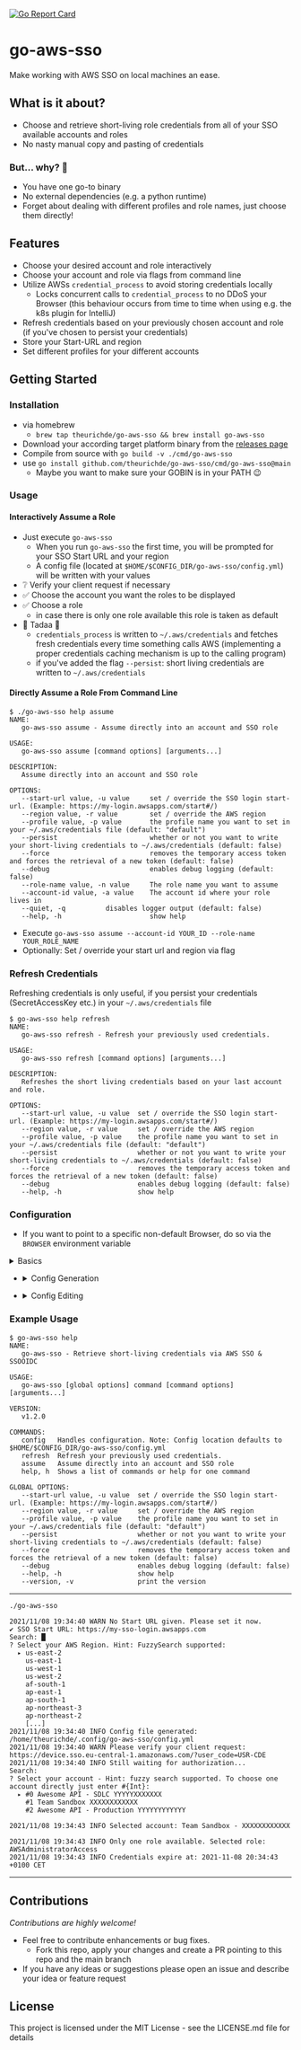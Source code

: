 [![Go Report Card](https://goreportcard.com/badge/github.com/theurichde/go-aws-sso)](https://goreportcard.com/report/github.com/theurichde/go-aws-sso)

# go-aws-sso

Make working with AWS SSO on local machines an ease.

## What is it about?

* Choose and retrieve short-living role credentials from all of your SSO available accounts and roles
* No nasty manual copy and pasting of credentials

### But... why? 🤔

* You have one go-to binary
* No external dependencies (e.g. a python runtime)
* Forget about dealing with different profiles and role names, just choose them directly!

## Features

* Choose your desired account and role interactively
* Choose your account and role via flags from command line
* Utilize AWSs `credential_process` to avoid storing credentials locally
  * Locks concurrent calls to `credential_process` to no DDoS your Browser (this behaviour occurs from time to time when using e.g. the k8s plugin for IntelliJ)   
* Refresh credentials based on your previously chosen account and role (if you've chosen to persist your credentials)
* Store your Start-URL and region
* Set different profiles for your different accounts

## Getting Started

### Installation

- via homebrew
    - `brew tap theurichde/go-aws-sso && brew install go-aws-sso`
- Download your according target platform binary from
  the [releases page](https://github.com/theurichde/go-aws-sso/releases)
- Compile from source with `go build -v ./cmd/go-aws-sso`
- use `go install github.com/theurichde/go-aws-sso/cmd/go-aws-sso@main`
    * Maybe you want to make sure your GOBIN is in your PATH 😉

### Usage

#### Interactively Assume a Role

* Just execute `go-aws-sso`
    * When you run `go-aws-sso` the first time, you will be prompted for your SSO Start URL and your region
    * A config file (located at  `$HOME/$CONFIG_DIR/go-aws-sso/config.yml`) will be written with your values
* ❔ Verify your client request if necessary
* ✅ Choose the account you want the roles to be displayed
* ✅ Choose a role
    * in case there is only one role available this role is taken as default
* 🥳 Tadaa 🥳
    * `credentials_process` is written to `~/.aws/credentials` and fetches fresh credentials every time something calls
      AWS (implementing a proper credentials caching mechanism is up to the calling program)
    * if you've added the flag `--persist`: short living credentials are written to `~/.aws/credentials`

#### Directly Assume a Role From Command Line

```
$ ./go-aws-sso help assume
NAME:
   go-aws-sso assume - Assume directly into an account and SSO role

USAGE:
   go-aws-sso assume [command options] [arguments...]

DESCRIPTION:
   Assume directly into an account and SSO role

OPTIONS:
   --start-url value, -u value     set / override the SSO login start-url. (Example: https://my-login.awsapps.com/start#/)
   --region value, -r value        set / override the AWS region
   --profile value, -p value       the profile name you want to set in your ~/.aws/credentials file (default: "default")
   --persist                       whether or not you want to write your short-living credentials to ~/.aws/credentials (default: false)
   --force                         removes the temporary access token and forces the retrieval of a new token (default: false)
   --debug                         enables debug logging (default: false)
   --role-name value, -n value     The role name you want to assume
   --account-id value, -a value    The account id where your role lives in
   --quiet, -q          disables logger output (default: false)
   --help, -h                      show help
```

* Execute `go-aws-sso assume --account-id YOUR_ID --role-name YOUR_ROLE_NAME`
* Optionally: Set / override your start url and region via flag


### Refresh Credentials

Refreshing credentials is only useful, if you persist your credentials (SecretAccessKey etc.) in your `~/.aws/credentials` file

```
$ go-aws-sso help refresh
NAME:
   go-aws-sso refresh - Refresh your previously used credentials.

USAGE:
   go-aws-sso refresh [command options] [arguments...]

DESCRIPTION:
   Refreshes the short living credentials based on your last account and role.

OPTIONS:
   --start-url value, -u value  set / override the SSO login start-url. (Example: https://my-login.awsapps.com/start#/)
   --region value, -r value     set / override the AWS region
   --profile value, -p value    the profile name you want to set in your ~/.aws/credentials file (default: "default")
   --persist                    whether or not you want to write your short-living credentials to ~/.aws/credentials (default: false)
   --force                      removes the temporary access token and forces the retrieval of a new token (default: false)
   --debug                      enables debug logging (default: false)
   --help, -h                   show help
```

### Configuration

* If you want to point to a specific non-default Browser, do so via the `BROWSER` environment variable

<details><summary>Basics</summary>

```
$ go-aws-sso config                                 
NAME:
   go-aws-sso config - Handles configuration. Note: Config location defaults to $HOME/$CONFIG_DIR/go-aws-sso/config.yml

USAGE:
   go-aws-sso config command [command options] [arguments...]

COMMANDS:
   generate  Generate a config file
   edit      Edit the config file
   help, h   Shows a list of commands or help for one command

OPTIONS:
   --help, -h  show help (default: false)
```

</details>

* <details><summary>Config Generation</summary>

  ```
  $ go-aws-sso config generate --help
  NAME:
     go-aws-sso config generate - Generate a config file
  
  USAGE:
     go-aws-sso config generate [command options] [arguments...]
  
  DESCRIPTION:
     Generates a config file. All available properties are interactively prompted if not set with command options.
     Overrides the existing config file!
  
  OPTIONS:
     --start-url value, -u value   set / override the SSO login start-url. (Example: https://my-login.awsapps.com/start#/)
     --region value, -r value      set / override the AWS region
     --help, -h                    show help
  ```

</details>

* <details><summary>Config Editing</summary>

  ```
  $ go-aws-sso config edit --help    
  NAME:
     go-aws-sso config edit - Edit the config file
  
  USAGE:
     go-aws-sso config edit [command options] [arguments...]
  
  DESCRIPTION:
     Edit the config file. All available properties are interactively prompted.
     Overrides the existing config file!
  
  OPTIONS:
     --help, -h  show help (default: false)
  ```

</details>

### Example Usage

```
$ go-aws-sso help  
NAME:
   go-aws-sso - Retrieve short-living credentials via AWS SSO & SSOOIDC

USAGE:
   go-aws-sso [global options] command [command options] [arguments...]

VERSION:
   v1.2.0

COMMANDS:
   config   Handles configuration. Note: Config location defaults to $HOME/$CONFIG_DIR/go-aws-sso/config.yml
   refresh  Refresh your previously used credentials.
   assume   Assume directly into an account and SSO role
   help, h  Shows a list of commands or help for one command

GLOBAL OPTIONS:
   --start-url value, -u value  set / override the SSO login start-url. (Example: https://my-login.awsapps.com/start#/)
   --region value, -r value     set / override the AWS region
   --profile value, -p value    the profile name you want to set in your ~/.aws/credentials file (default: "default")
   --persist                    whether or not you want to write your short-living credentials to ~/.aws/credentials (default: false)
   --force                      removes the temporary access token and forces the retrieval of a new token (default: false)
   --debug                      enables debug logging (default: false)
   --help, -h                   show help
   --version, -v                print the version
```

---

```
./go-aws-sso

2021/11/08 19:34:40 WARN No Start URL given. Please set it now.
✔ SSO Start URL: https://my-sso-login.awsapps.com
Search: █
? Select your AWS Region. Hint: FuzzySearch supported: 
  ▸ us-east-2
    us-east-1
    us-west-1
    us-west-2
    af-south-1
    ap-east-1
    ap-south-1
    ap-northeast-3
    ap-northeast-2
    [...]
2021/11/08 19:34:40 INFO Config file generated: /home/theurichde/.config/go-aws-sso/config.yml
2021/11/08 19:34:40 WARN Please verify your client request: https://device.sso.eu-central-1.amazonaws.com/?user_code=USR-CDE
2021/11/08 19:34:40 INFO Still waiting for authorization...
Search: 
? Select your account - Hint: fuzzy search supported. To choose one account directly just enter #{Int}: 
  ▸ #0 Awesome API - SDLC YYYYYXXXXXXX
    #1 Team Sandbox XXXXXXXXXXXX
    #2 Awesome API - Production YYYYYYYYYYYY

2021/11/08 19:34:43 INFO Selected account: Team Sandbox - XXXXXXXXXXXX

2021/11/08 19:34:43 INFO Only one role available. Selected role: AWSAdministratorAccess
2021/11/08 19:34:43 INFO Credentials expire at: 2021-11-08 20:34:43 +0100 CET
```

---

## Contributions

*Contributions are highly welcome!*

* Feel free to contribute enhancements or bug fixes.
    * Fork this repo, apply your changes and create a PR pointing to this repo and the main branch
* If you have any ideas or suggestions please open an issue and describe your idea or feature request

## License

This project is licensed under the MIT License - see the LICENSE.md file for details
